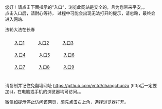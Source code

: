 您好！请点击下面指示的“入口”，浏览此网站是安全的，且为您带来平安。。 <br/>
点击入口后，请耐心等待， 过程中可能会出现无法打开的提示，请忽略，最终会进入网站. </br>

法轮大法在长春<br/>
<div style="padding:10px"><a style="margin:20px" target="_blank" href="https://d2mejtf1p3br2i.cloudfront.net/2Qpsp?nqfgmsu" id="ccLink1" rel="nofollow">入口1</a> <a target="_blank" style="margin:20px" href="https://d3sac584lhb7u4.cloudfront.net/2Qpsp?vdvmoy" id="ccLink2" rel="nofollow">入口2</a> <a style="margin:20px" target="_blank" href="https://d2saysaletby0b.cloudfront.net/2Qpsp?asosxlp" id="ccLink3" rel="nofollow">入口3</a></div>

<div style="padding:10px" ><a style="margin:20px" target="_blank" href="https://d2mejtf1p3br2i.cloudfront.net/2Qpsp?nqfgmsu" id="ccLink4" rel="nofollow">入口4</a> <a style="margin:20px" href="https://d3sac584lhb7u4.cloudfront.net/2Qpsp?vdvmoy" target="_blank" id="ccLink5" rel="nofollow">入口5</a> <a style="margin:20px" href="https://d2saysaletby0b.cloudfront.net/2Qpsp?asosxlp" target="_blank" id="ccLink6" rel="nofollow">入口6</a></div>

<div style="padding:10px"><a style="margin:20px" target="_blank" href="https://d2mejtf1p3br2i.cloudfront.net/2Qpsp?nqfgmsu" id="ccLink7" rel="nofollow">入口7</a> <a style="margin:20px" href="https://d3sac584lhb7u4.cloudfront.net/2Qpsp?vdvmoy" target="_blank" id="ccLink8" rel="nofollow">入口8</a> <a style="margin:20px" target="_blank" href="https://d2saysaletby0b.cloudfront.net/2Qpsp?asosxlp" id="ccLink9" rel="nofollow">入口9</a></div>

<br/>



请复制并记住免翻墙网址 https://github.com/yntd/changchunzx (http后一定要加s)，在电脑或手机的浏览器均可访问。。<br/>

微信如提示停止访问该网页，须先点击右上角，选择浏览器打开。
